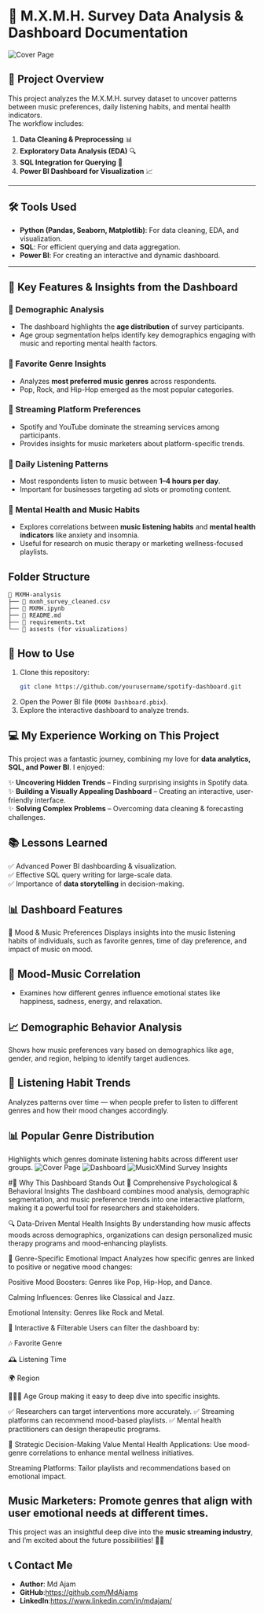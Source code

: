 # 🎵 M.X.M.H. Survey Data Analysis & Dashboard Documentation
![Cover Page](assets/Cover%20Page.png)


## 📌 Project Overview
This project analyzes the M.X.M.H. survey dataset to uncover patterns between music preferences, daily listening habits, and mental health indicators.  
The workflow includes:

1. **Data Cleaning & Preprocessing** 📊
2. **Exploratory Data Analysis (EDA)** 🔍
3. **SQL Integration for Querying** 💾
4. **Power BI Dashboard for Visualization** 📈

---

## 🛠 Tools Used
- **Python (Pandas, Seaborn, Matplotlib)**: For data cleaning, EDA, and visualization.
- **SQL**: For efficient querying and data aggregation.
- **Power BI**: For creating an interactive and dynamic dashboard.

---

## 🚀 Key Features & Insights from the Dashboard
### 🔹 Demographic Analysis
- The dashboard highlights the **age distribution** of survey participants.
- Age group segmentation helps identify key demographics engaging with music and reporting mental health factors.

### 🔹 Favorite Genre Insights
- Analyzes **most preferred music genres** across respondents.
- Pop, Rock, and Hip-Hop emerged as the most popular categories.

### 🔹 Streaming Platform Preferences
- Spotify and YouTube dominate the streaming services among participants.
- Provides insights for music marketers about platform-specific trends.

### 🔹 Daily Listening Patterns
- Most respondents listen to music between **1–4 hours per day**.
- Important for businesses targeting ad slots or promoting content.

### 🔹 Mental Health and Music Habits
- Explores correlations between **music listening habits** and **mental health indicators** like anxiety and insomnia.
- Useful for research on music therapy or marketing wellness-focused playlists.
## Folder Structure
```
📂 MXMH-analysis
├── 📄 mxmh_survey_cleaned.csv
├── 📄 MXMH.ipynb
├── 📄 README.md
├── 📄 requirements.txt
└── 📂 assests (for visualizations)
```
## 🚀 How to Use
1. Clone this repository:
   ```bash
   git clone https://github.com/yourusername/spotify-dashboard.git
   ```
2. Open the Power BI file (`MXMH Dashboard.pbix`).
3. Explore the interactive dashboard to analyze trends.

## 💻 My Experience Working on This Project
This project was a fantastic journey, combining my love for **data analytics, SQL, and Power BI**. I enjoyed:

✨ **Uncovering Hidden Trends** – Finding surprising insights in Spotify data.  
✨ **Building a Visually Appealing Dashboard** – Creating an interactive, user-friendly interface.  
✨ **Solving Complex Problems** – Overcoming data cleaning & forecasting challenges.

## 📚 Lessons Learned
✅ Advanced Power BI dashboarding & visualization.    
✅ Effective SQL query writing for large-scale data.  
✅ Importance of **data storytelling** in decision-making.

## 📊 Dashboard Features
   🎵 Mood & Music Preferences
   Displays insights into the music listening habits of individuals, such as favorite genres, time of day preference, and impact of music on mood.

## 🎯 Mood-Music Correlation
-   Examines how different genres influence emotional states like happiness, sadness, energy, and relaxation.

## 📈 Demographic Behavior Analysis
   Shows how music preferences vary based on demographics like age, gender, and region, helping to identify target audiences.

## 📅 Listening Habit Trends
   Analyzes patterns over time — when people prefer to listen to different genres and how their mood changes accordingly.

## 📊 Popular Genre Distribution
   Highlights which genres dominate listening habits across different user groups.
   ![Cover Page](assets/Cover%20Page.png)
   ![Dashboard](assets/Dashboard.png)
   ![MusicXMind Survey Insights](assets/MusicXMind%20Survey%20Insights.png)


#🚀 Why This Dashboard Stands Out
   🌟 Comprehensive Psychological & Behavioral Insights
   The dashboard combines mood analysis, demographic segmentation, and music preference trends into one interactive platform, making it a powerful tool for researchers and     stakeholders.

🔍 Data-Driven Mental Health Insights
By understanding how music affects moods across demographics, organizations can design personalized music therapy programs and mood-enhancing playlists.

🎼 Genre-Specific Emotional Impact
Analyzes how specific genres are linked to positive or negative mood changes:

Positive Mood Boosters: Genres like Pop, Hip-Hop, and Dance.

Calming Influences: Genres like Classical and Jazz.

Emotional Intensity: Genres like Rock and Metal.

🔄 Interactive & Filterable
Users can filter the dashboard by:

🎶 Favorite Genre

🕰️ Listening Time

🌍 Region

🧑‍🤝‍🧑 Age Group
making it easy to deep dive into specific insights.

✅ Researchers can target interventions more accurately.
✅ Streaming platforms can recommend mood-based playlists.
✅ Mental health practitioners can design therapeutic programs.

🎯 Strategic Decision-Making Value
Mental Health Applications: Use mood-genre correlations to enhance mental wellness initiatives.

Streaming Platforms: Tailor playlists and recommendations based on emotional impact.

Music Marketers: Promote genres that align with user emotional needs at different times.
---
This project was an insightful deep dive into the **music streaming industry**, and I’m excited about the future possibilities! 🚀🎶
## 📞 Contact Me
- **Author**: Md Ajam
- **GitHub**:https://github.com/MdAjams
- **LinkedIn**:https://www.linkedin.com/in/mdajam/
